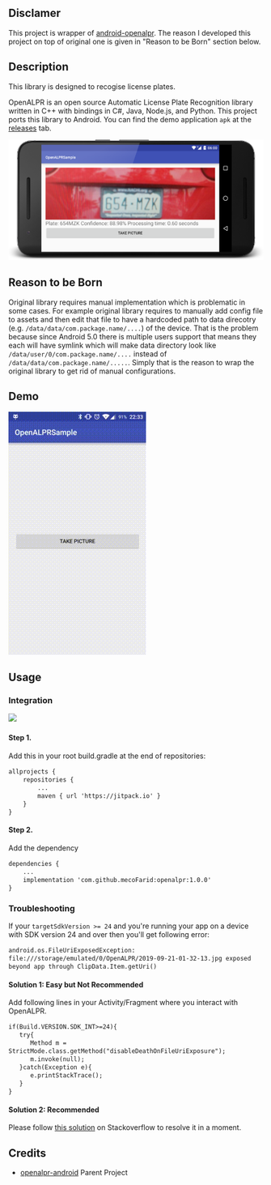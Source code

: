 ## Disclamer
This project is wrapper of [android-openalpr](https://github.com/SandroMachado/openalpr-android). The reason I developed this project on top of original one is given in "Reason to be Born" section below.

## Description
This library is designed to recogise license plates.

OpenALPR is an open source Automatic License Plate Recognition library written in C++ with bindings in C#, Java, Node.js, and Python. This project ports this library to Android. You can find the demo application `apk` at the [releases](https://github.com/mecoFarid/openalpr/releases) tab.

![Screenshot](images/screenshot.png "Main Activity Sample application")

## Reason to be Born
Original library requires manual implementation which is problematic in some cases. For example original library requires to manually add config file to assets and then edit that file to have a hardcoded path to data direcotry (e.g. `/data/data/com.package.name/....`) of the device. That is the problem because since Android 5.0 there is multiple users support that means they each will have symlink which will make data directory look like `/data/user/0/com.package.name/....` instead of `/data/data/com.package.name/.....`.
Simply that is the reason to wrap the original library to get rid of manual configurations.

## Demo

![Screencast](images/screencast.gif "Main Activity Sample application screencast")


## Usage

### Integration
[![](https://jitpack.io/v/mecoFarid/openalpr.svg)](https://jitpack.io/#mecoFarid/openalpr)

#### Step 1.
Add this in your root build.gradle at the end of repositories:

```
allprojects {
    repositories {
        ...
        maven { url 'https://jitpack.io' }
    }
}
```
#### Step 2.
Add the dependency
```
dependencies {
    ...
    implementation 'com.github.mecoFarid:openalpr:1.0.0'
}
```
### Troubleshooting
If your `targetSdkVersion >= 24` and you're running your app on a device with SDK version 24 and over then you'll get following error:

```
android.os.FileUriExposedException: file:///storage/emulated/0/OpenALPR/2019-09-21-01-32-13.jpg exposed beyond app through ClipData.Item.getUri()
```

#### Solution 1: Easy but Not Recommended
Add following lines in your Activity/Fragment where you interact with OpenALPR.

```
if(Build.VERSION.SDK_INT>=24){
   try{
      Method m = StrictMode.class.getMethod("disableDeathOnFileUriExposure");
      m.invoke(null);
   }catch(Exception e){
      e.printStackTrace();
   }
}
```

#### Solution 2: Recommended
Please follow [this solution](https://stackoverflow.com/q/38200282/5636313) on Stackoverflow to resolve it in a moment.

## Credits

 - [openalpr-android](https://github.com/SandroMachado/openalpr-android) Parent Project

